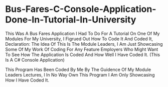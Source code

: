 # Bus-Fares-C-Console-Application-Done-In-Tutorial-In-University
This Was A Bus Fares Application I Had To Do For A Tutorial On One Of My Modules For My University, I Figrued Out How To Code It And Coded It, Declaration: The Idea Of This Is The Module Leaders, I Am Just Showcasing Some Of My Work Of Coding For Any Feature Employers Who Might Want To See How The Application Is Coded And How Well I Have Coded It. (This Is A C# Console Application)


This Program Has Been Coded By Me By The Guidence Of My Module Leaders Lectures, I In No Way Own This Program I Am Only Showcasing How I Have Coded It.
